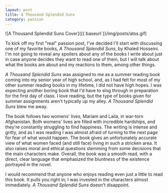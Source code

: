 ```yaml
---
layout: post
title: A Thousand Splendid Suns
category: passion
---
```

![A Thousand Splendid Suns Cover]({{ baseurl }}/img/posts/atss.gif)

To kick off my first "real" passion post, I've decided I'll start with discussing one of my favorite books, *A Thousand Splendid Suns*, by Khaled Hosseini. I'm not going to reveal any spoilers about any of the books I write about just in case anyone decides they want to read one of them, but I will talk about what the books are about and my reactions to them, among other things. 

*A Thousand Splendid Suns* was assigned to me as a summer reading book coming into my senior year of high school, and, as I had felt for most of my other summer reading books in my lifetime, I did not have high hopes. I was expecting another boring book that I'd have to slog through in preparation for the first day of class. I love reading, but the type of books given for summer assignments aren't typically up my alley. *A Thousand Splendid Suns* blew me away.

The book follows two womens' lives, Mariam and Laila, in war-torn Afghanistan. Both womens' lives are filled with incredible hardships, and they're constantly struggling to find happiness. The writing is intense and gritty, and as I was reading I was almost afraid of turning to the next page for fear of what would happen. The book gives an unfortunately accurate view of what women faced (and still face) living in such a stricken area. It also raises moral and ethical questions stemming from some decisions that the main characters make. Overall, the book was a smooth read, with a direct, clear language that emphasized the bluntness of the existence portrayed in the novel. 

I would recommend that anyone who enjoys reading even just a little to read this book. It pulls you right in; I was invested in the characters almost immediately. *A Thousand Splendid Suns* doesn't disappoint. 
